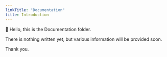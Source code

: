 ```yaml
---
linkTitle: "Documentation"
title: Introduction
---
```


👋 Hello, this is the Documentation folder.

There is nothing written yet, but various information will be provided soon.

Thank you.
